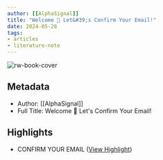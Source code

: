 ```yaml
---
author: [[AlphaSignal]]
title: "Welcome 🎉 Let&#39;s Confirm Your Email!"
date: 2024-05-28
tags: 
- articles
- literature-note
---
```

![rw-book-cover](https://readwise-assets.s3.amazonaws.com/static/images/article3.5c705a01b476.png)

## Metadata
- Author: [[AlphaSignal]]
- Full Title: Welcome 🎉 Let's Confirm Your Email!

## Highlights
- CONFIRM YOUR EMAIL ([View Highlight](https://read.readwise.io/read/01hyz24v5rr08ff4ck994g1mem))
